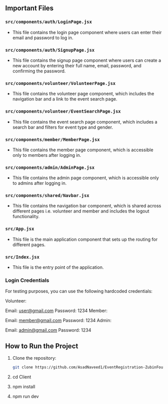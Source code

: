 
## Important Files

### `src/components/auth/LoginPage.jsx`

- This file contains the login page component where users can enter their email and password to log in.

### `src/components/auth/SignupPage.jsx`

- This file contains the signup page component where users can create a new account by entering their full name, email, password, and confirming the password.

### `src/components/volunteer/VolunteerPage.jsx`

- This file contains the volunteer page component, which includes the navigation bar and a link to the event search page.

### `src/components/volunteer/EventSearchPage.jsx`

- This file contains the event search page component, which includes a search bar and filters for event type and gender.

### `src/components/member/MemberPage.jsx`

- This file contains the member page component, which is accessible only to members after logging in.

### `src/components/admin/AdminPage.jsx`

- This file contains the admin page component, which is accessible only to admins after logging in.

### `src/components/shared/Navbar.jsx`

- This file contains the navigation bar component, which is shared across different pages i.e. volunteer and member and includes the logout functionality.

### `src/App.jsx`

- This file is the main application component that sets up the routing for different pages.

### `src/Index.jsx`

- This file is the entry point of the application.


### Login Credentials
For testing purposes, you can use the following hardcoded credentials:

Volunteer:

Email: user@gmail.com
Password: 1234
Member:

Email: member@gmail.com
Password: 1234
Admin:

Email: admin@gmail.com
Password: 1234



## How to Run the Project


1. Clone the repository:
   ```bash
   git clone https://github.com/AsadNaveed1/EventRegistration-ZubinFoundation.git

2. cd Client

3. npm install

4. npm run dev